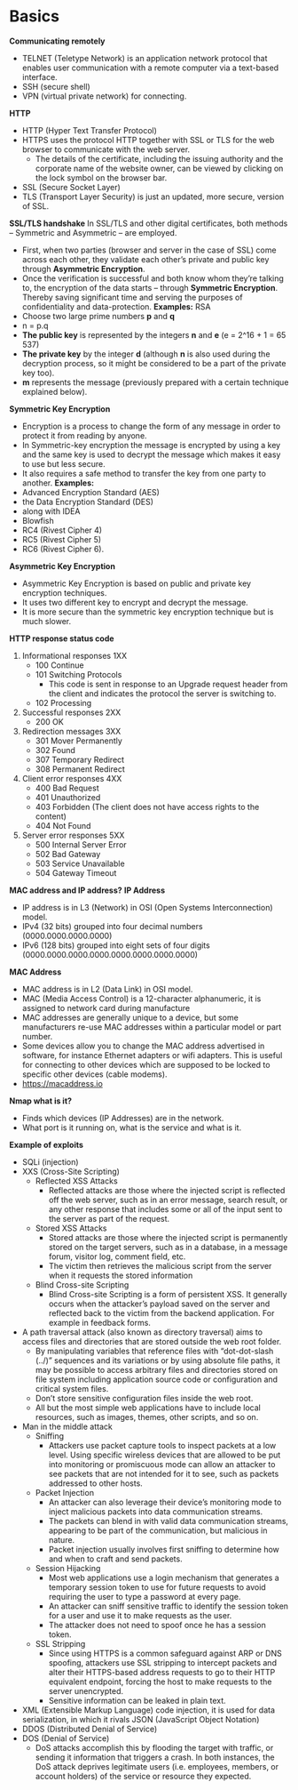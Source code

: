# Basics

**Communicating remotely**

* TELNET (Teletype Network) is an application network protocol that enables user communication with a remote computer via a text-based interface.
* SSH (secure shell)
* VPN (virtual private network) for connecting.

**HTTP**

* HTTP (Hyper Text Transfer Protocol)
* HTTPS uses the protocol HTTP together with SSL or TLS for the web browser to communicate with the web server.
  * The details of the certificate, including the issuing authority and the corporate name of the website owner, can be viewed by clicking on the lock symbol on the browser bar.
* SSL (Secure Socket Layer)
* TLS (Transport Layer Security) is just an updated, more secure, version of SSL.

**SSL/TLS handshake** In SSL/TLS and other digital certificates, both methods – Symmetric and Asymmetric – are employed.

* First, when two parties (browser and server in the case of SSL) come across each other, they validate each other’s private and public key through **Asymmetric Encryption**.
* Once the verification is successful and both know whom they’re talking to, the encryption of the data starts – through **Symmetric Encryption**. Thereby saving significant time and serving the purposes of confidentiality and data-protection. **Examples:** RSA
* Choose two large prime numbers **p** and **q**
* n = p.q
* **The public key** is represented by the integers **n** and **e** (e = 2^16 + 1 = 65 537)
* **The private key** by the integer **d** (although **n** is also used during the decryption process, so it might be considered to be a part of the private key too).
* **m** represents the message (previously prepared with a certain technique explained below).

**Symmetric Key Encryption**

* Encryption is a process to change the form of any message in order to protect it from reading by anyone.
* In Symmetric-key encryption the message is encrypted by using a key and the same key is used to decrypt the message which makes it easy to use but less secure.
* It also requires a safe method to transfer the key from one party to another. **Examples:**
* Advanced Encryption Standard (AES)
* the Data Encryption Standard (DES)
* along with IDEA
* Blowfish
* RC4 (Rivest Cipher 4)
* RC5 (Rivest Cipher 5)
* RC6 (Rivest Cipher 6).

**Asymmetric Key Encryption**

* Asymmetric Key Encryption is based on public and private key encryption techniques.
* It uses two different key to encrypt and decrypt the message.
* It is more secure than the symmetric key encryption technique but is much slower.

**HTTP response status code**

1. Informational responses 1XX
   * 100 Continue
   * 101 Switching Protocols
     * This code is sent in response to an Upgrade request header from the client and indicates the protocol the server is switching to.
   * 102 Processing
2. Successful responses 2XX
   * 200 OK
3. Redirection messages 3XX
   * 301 Mover Permanently
   * 302 Found
   * 307 Temporary Redirect
   * 308 Permanent Redirect
4. Client error responses 4XX
   * 400 Bad Request
   * 401 Unauthorized
   * 403 Forbidden (The client does not have access rights to the content)
   * 404 Not Found
5. Server error responses 5XX
   * 500 Internal Server Error
   * 502 Bad Gateway
   * 503 Service Unavailable
   * 504 Gateway Timeout

**MAC address and IP address?** **IP Address**

* IP address is in L3 (Network) in OSI (Open Systems Interconnection) model.
* IPv4 (32 bits) grouped into four decimal numbers (0000.0000.0000.0000)
* IPv6 (128 bits) grouped into eight sets of four digits (0000.0000.0000.0000.0000.0000.0000.0000)

**MAC Address**

* MAC address is in L2 (Data Link) in OSI model.
* MAC (Media Access Control) is a 12-character alphanumeric, it is assigned to network card during manufacture
* MAC addresses are generally unique to a device, but some manufacturers re-use MAC addresses within a particular model or part number.
* Some devices allow you to change the MAC address advertised in software, for instance Ethernet adapters or wifi adapters. This is useful for connecting to other devices which are supposed to be locked to specific other devices (cable modems).
* https://macaddress.io

**Nmap what is it?**

* Finds which devices (IP Addresses) are in the network.
* What port is it running on, what is the service and what is it.

**Example of exploits**

* SQLi (injection)
* XXS (Cross-Site Scripting)
  * Reflected XSS Attacks
    * Reflected attacks are those where the injected script is reflected off the web server, such as in an error message, search result, or any other response that includes some or all of the input sent to the server as part of the request.
  * Stored XSS Attacks
    * Stored attacks are those where the injected script is permanently stored on the target servers, such as in a database, in a message forum, visitor log, comment field, etc.
    * The victim then retrieves the malicious script from the server when it requests the stored information
  * Blind Cross-site Scripting
    * Blind Cross-site Scripting is a form of persistent XSS. It generally occurs when the attacker’s payload saved on the server and reflected back to the victim from the backend application. For example in feedback forms.
* A path traversal attack (also known as directory traversal) aims to access files and directories that are stored outside the web root folder.
  * By manipulating variables that reference files with “dot-dot-slash (../)” sequences and its variations or by using absolute file paths, it may be possible to access arbitrary files and directories stored on file system including application source code or configuration and critical system files.
  * Don’t store sensitive configuration files inside the web root.
  * All but the most simple web applications have to include local resources, such as images, themes, other scripts, and so on.
* Man in the middle attack
  * Sniffing
    * Attackers use packet capture tools to inspect packets at a low level. Using specific wireless devices that are allowed to be put into monitoring or promiscuous mode can allow an attacker to see packets that are not intended for it to see, such as packets addressed to other hosts.
  * Packet Injection
    * An attacker can also leverage their device’s monitoring mode to inject malicious packets into data communication streams.
    * The packets can blend in with valid data communication streams, appearing to be part of the communication, but malicious in nature.
    * Packet injection usually involves first sniffing to determine how and when to craft and send packets.
  * Session Hijacking
    * Most web applications use a login mechanism that generates a temporary session token to use for future requests to avoid requiring the user to type a password at every page.
    * An attacker can sniff sensitive traffic to identify the session token for a user and use it to make requests as the user.
    * The attacker does not need to spoof once he has a session token.
  * SSL Stripping
    * Since using HTTPS is a common safeguard against ARP or DNS spoofing, attackers use SSL stripping to intercept packets and alter their HTTPS-based address requests to go to their HTTP equivalent endpoint, forcing the host to make requests to the server unencrypted.
    * Sensitive information can be leaked in plain text.
* XML (Extensible Markup Language) code injection, it is used for data serialization, in which it rivals JSON (JavaScript Object Notation)
* DDOS (Distributed Denial of Service)
* DOS (Denial of Service)
  * DoS attacks accomplish this by flooding the target with traffic, or sending it information that triggers a crash. In both instances, the DoS attack deprives legitimate users (i.e. employees, members, or account holders) of the service or resource they expected.
